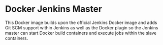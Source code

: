 Docker Jenkins Master
=====================
This Docker image builds upon the official Jenkins Docker image and adds Git
SCM support within Jenkins as well as the Docker plugin so the Jenkins master
can start Docker build containers and execute jobs within the slave containers.
